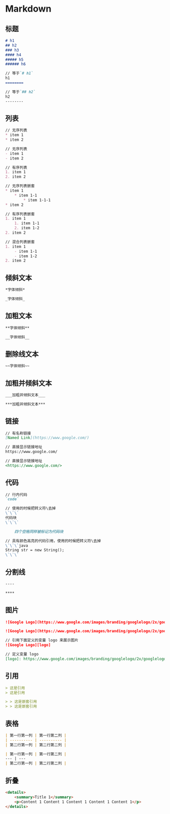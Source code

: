 # Markdown

## 标题
```markdown
# h1
## h2
### h3
#### h4
##### h5
###### h6
```
```markdown
// 等于`# h1`
h1
========
```
```markdown
// 等于`## h2`
h2
--------
```

## 列表
```markdown
// 无序列表
* item 1
* item 2
```
```markdown
// 无序列表
- item 1
- item 2
```
```markdown
// 有序列表
1. item 1
2. item 2
```
```markdown
// 无序列表嵌套
* item 1
    * item 1-1
        * item 1-1-1
* item 2
```
```markdown
// 有序列表嵌套
1. item 1
    1. item 1-1
    2. item 1-2
2. item 2
```
```markdown
// 混合列表嵌套
1. item 1
    - item 1-1
    - item 1-2
2. item 2
```

## 倾斜文本
```markdown
*字体倾斜*
```
```markdown
_字体倾斜_
```

## 加粗文本
```markdown
**字体倾斜**
```
```markdown
__字体倾斜__
```

## 删除线文本
```markdown
~~字体倾斜~~
```

## 加粗并倾斜文本
```markdown
___加粗并倾斜文本___
```
```markdown
***加粗并倾斜文本***
```

## 链接
```markdown
// 有名称链接
[Named Link](https://www.google.com/)
```
```markdown
// 直接显示链接地址
https://www.google.com/
```
```markdown
// 直接显示链接地址
<https://www.google.com/>
```

## 代码
```markdown
// 行内代码
`code`
```
```markdown
// 使用的时候把转义符\去掉
\`\`\`
代码块
\`\`\`
```
```markdown
    四个空格同样被标记为代码块
```
```markdown
// 具有颜色高亮的代码引用，使用的时候把转义符\去掉
\`\`\`java
String str = new String();
\`\`\`
```

## 分割线
```markdown
----
```
```markdown
****
```

## 图片
```markdown
![Google Logo](https://www.google.com/images/branding/googlelogo/2x/googlelogo_color_272x92dp.png)
```
```markdown
![Google Logo](https://www.google.com/images/branding/googlelogo/2x/googlelogo_color_272x92dp.png "Google Logo")
```
```markdown
// 引用下面定义的变量 logo 来展示图片
![Google Logo][logo]

// 定义变量 logo
[logo]: https://www.google.com/images/branding/googlelogo/2x/googlelogo_color_272x92dp.png
```

## 引用
```markdown
> 这是引用
> 这是引用
```
```markdown
> > 这是嵌套引用
> > 这是嵌套引用
```

## 表格
```markdown
| 第一行第一列 | 第一行第二列 |
| ---------- | ---------- |
| 第二行第一列 | 第二行第二列 |
```
```markdown
| 第一行第一列 | 第一行第二列 |
--- | ---
| 第二行第一列 | 第二行第二列 |
```

## 折叠
```markdown
<details>
    <summary>Title 1</summary>
    <p>Content 1 Content 1 Content 1 Content 1 Content 1</p>
</details>
```
